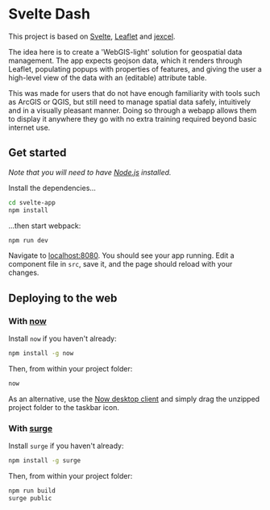 # Svelte Dash

This project is based on [Svelte](https://svelte.dev), [Leaflet](https://leafletjs.com) and [jexcel](https://bossanova.uk/jexcel/v3/). 

The idea here is to create a 'WebGIS-light' solution for geospatial data management. The app expects geojson data, which it renders through Leaflet, populating popups with properties of features, and giving the user a high-level view of the data with an (editable) attribute table. 

This was made for users that do not have enough familiarity with tools such as ArcGIS or QGIS, but still need to manage spatial data safely, intuitively and in a visually pleasant manner. Doing so through a webapp allows them to display it anywhere they go with no extra training required beyond basic internet use.

## Get started
*Note that you will need to have [Node.js](https://nodejs.org) installed.*

Install the dependencies...

```bash
cd svelte-app
npm install
```

...then start webpack:

```bash
npm run dev
```

Navigate to [localhost:8080](http://localhost:8080). You should see your app running. Edit a component file in `src`, save it, and the page should reload with your changes.


## Deploying to the web

### With [now](https://zeit.co/now)

Install `now` if you haven't already:

```bash
npm install -g now
```

Then, from within your project folder:

```bash
now
```

As an alternative, use the [Now desktop client](https://zeit.co/download) and simply drag the unzipped project folder to the taskbar icon.

### With [surge](https://surge.sh/)

Install `surge` if you haven't already:

```bash
npm install -g surge
```

Then, from within your project folder:

```bash
npm run build
surge public
```
